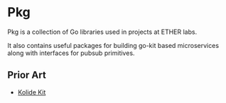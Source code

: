 Pkg
==

Pkg is a collection of Go libraries used in projects at ETHER labs.

It also contains useful packages for building go-kit based microservices along with interfaces for pubsub primitives.

## Prior Art

* [Kolide Kit](https://github.com/kolide/kit)